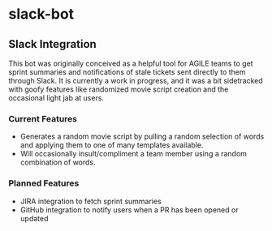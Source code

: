 # slack-bot
## Slack Integration
This bot was originally conceived as a helpful tool for AGILE teams to get sprint summaries and notifications of stale tickets sent directly to them through Slack. It is currently a work in progress, and it was a bit sidetracked with goofy features like randomized movie script creation and the occasional light jab at users. 

### Current Features
- Generates a random movie script by pulling a random selection of words and applying them to one of many templates available.
- Will occasionally insult/compliment a team member using a random combination of words.

### Planned Features
- JIRA integration to fetch sprint summaries
- GitHub integration to notify users when a PR has been opened or updated
